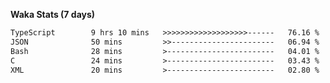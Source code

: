 
<b>Waka Stats (7 days)</b>

<!--START_SECTION:waka-->

```txt
TypeScript        9 hrs 10 mins   >>>>>>>>>>>>>>>>>>>------   76.16 %
JSON              50 mins         >>-----------------------   06.94 %
Bash              28 mins         >------------------------   04.01 %
C                 24 mins         >------------------------   03.43 %
XML               20 mins         >------------------------   02.80 %
```

<!--END_SECTION:waka-->
